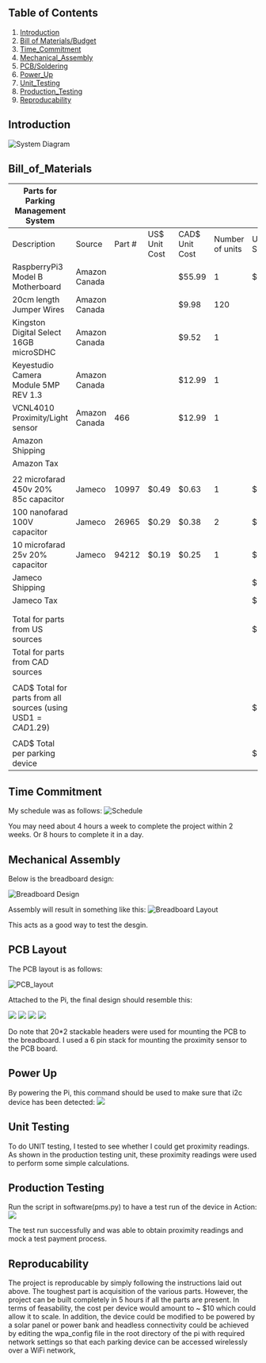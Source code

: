 
## Table of Contents
1. [Introduction](#introduction)
2. [Bill of Materials/Budget](#bill_of_materials)
3. [Time_Commitment](#time_commitment)
4. [Mechanical_Assembly](#mechanical_assembly)
5. [PCB/Soldering](#pcb/soldering)
6. [Power_Up](#power_up)
7. [Unit_Testing](#unit_testing)
8. [Production_Testing](#production_testing)
9. [Reproducability](#reproducability)


## Introduction
![System Diagram](https://raw.githubusercontent.com/davista123/ParkingManagementSystem/master/documentation/sketch.png)


## Bill_of_Materials


| Parts for Parking Management System                          |               |        |               |                |                 |              |               |                                                                                                                 |          |   |
|--------------------------------------------------------------|---------------|--------|---------------|----------------|-----------------|--------------|---------------|-----------------------------------------------------------------------------------------------------------------|----------|---|
| Description                                                  | Source        | Part # | US$ Unit Cost | CAD$ Unit Cost | Number of units | US$ Subtotal | CAD$ Subtotal | Link                                                                                                            | Comments |   |
| RaspberryPi3 Model B Motherboard                             | Amazon Canada |        |               | $55.99         | 1               | $0.00        | $55.99        | https://www.amazon.ca/gp/product/B01CD5VC92/ref=oh_aui_detailpage_o01_s00?ie=UTF8&psc=1                         | None     |   |
| 20cm length Jumper Wires                                     | Amazon Canada |        |               | $9.98          | 120             |              | $9.98         | https://www.amazon.ca/gp/product/B01LZF1ZSZ/ref=oh_aui_detailpage_o00_s00?ie=UTF8&psc=1                         | None     |   |
| Kingston Digital Select 16GB microSDHC                       | Amazon Canada |        |               | $9.52          | 1               |              | $9.52         | https://www.amazon.ca/gp/product/B079H6PDCK/ref=oh_aui_detailpage_o00_s00?ie=UTF8&psc=1                         | None     |   |
| Keyestudio Camera Module 5MP REV 1.3                         | Amazon Canada |        |               | $12.99         | 1               |              | $12.99        | https://www.amazon.ca/gp/product/B073RCXGQS/ref=oh_aui_detailpage_o01_s00?ie=UTF8&psc=1                         | None     |   |
| VCNL4010 Proximity/Light sensor                              | Amazon Canada | 466    |               | $12.99         | 1               |              | $12.99        | https://www.amazon.ca/gp/product/B008AS328Q/ref=oh_aui_detailpage_o02_s00?ie=UTF8&psc=1                         | None     |   |
| Amazon Shipping                                              |               |        |               |                |                 |              | $16.98        |                                                                                                                 |          |   |
| Amazon Tax                                                   |               |        |               |                |                 |              | $11.56        |                                                                                                                 |          |   |
|                                                              |               |        |               |                |                 |              |               |                                                                                                                 |          |   |
| 22 microfarad 450v  20% 85c capacitor                        | Jameco        | 10997  | $0.49         | $0.63          | 1               | $0.49        | $0.63         | https://www.jameco.com/z/A22-50-Illinois-Capacitor-22-micro-F-50-VDC-85-deg-C-Electrolytic-Capacitor_10997.html | None     |   |
| 100 nanofarad 100V capacitor                                 | Jameco        | 26965  | $0.29         | $0.38          | 2               | $0.29        | $0.38         | https://www.jameco.com/z/MY-1--1-uF-100-Volt-Mylar-Capacitor_26956.html                                         | None     |   |
| 10 microfarad 25v 20% capacitor                              | Jameco        | 94212  | $0.19         | $0.25          | 1               | $0.19        | $0.25         | https://www.jameco.com/z/10UF-25V-4X5-R-10uF-25V-20-Radial-Capacitor-85C-4x5x1-5mm_94212.html                   | None     |   |
| Jameco Shipping                                              |               |        |               |                |                 | $20.74       | $26.85        |                                                                                                                 |          |   |
| Jameco Tax                                                   |               |        |               |                |                 | $7.99        | $10.35        |                                                                                                                 |          |   |
|                                                              |               |        |               |                |                 |              |               |                                                                                                                 |          |   |
|                                                              |               |        |               |                |                 |              |               |                                                                                                                 |          |   |
| Total for parts from US sources                              |               |        |               |                |                 | $29.70       |               |                                                                                                                 |          |   |
| Total for parts from CAD sources                             |               |        |               |                |                 |              | $168.47       |                                                                                                                 |          |   |
|                                                              |               |        |               |                |                 |              |               |                                                                                                                 |          |   |
| CAD$ Total for parts from all sources (using USD$1=CAD$1.29) |               |        |               |                |                 | $208.86      |               |                                                                                                                 |          |   |
|                                                              |               |        |               |                |                 |              |               |                                                                                                                 |          |   |
| CAD$ Total per parking device                                |               |        |               |                |                 | $10.44       |               |                                                                                                                 |          |   |


## Time Commitment

My schedule was as follows:
![Schedule](https://raw.githubusercontent.com/davista123/ParkingManagementSystem/master/documentation/project%20schedule.png)

You may need about 4 hours a week to complete the project within 2 weeks. Or 8 hours to complete it in a day.

## Mechanical Assembly

Below is the breadboard design:

![Breadboard Design](https://raw.githubusercontent.com/davista123/ParkingManagementSystem/master/documentation/breadboard_design.PNG)

Assembly will result in something like this:
![Breadboard Layout](https://raw.githubusercontent.com/davista123/ParkingManagementSystem/master/documentation/breadboard_3.PNG)

This acts as a good way to test the desgin.

## PCB Layout

The PCB layout is as follows:

![PCB_layout](https://raw.githubusercontent.com/davista123/ParkingManagementSystem/master/documentation/wiring_diagram_3_pcb.jpg)

Attached to the Pi, the final design should resemble this:

![](https://raw.githubusercontent.com/davista123/ParkingManagementSystem/master/documentation/20181113_124534.jpg)
![](https://raw.githubusercontent.com/davista123/ParkingManagementSystem/master/documentation/20181201_202217.jpg)
![](https://raw.githubusercontent.com/davista123/ParkingManagementSystem/master/documentation/20181201_202234.jpg)
![](https://raw.githubusercontent.com/davista123/ParkingManagementSystem/master/documentation/20181201_202301.jpg)

Do note that 20*2 stackable headers  were used for mounting the PCB to the breadboard. I used a 6 pin stack for mounting the proximity sensor to the PCB board.

## Power Up
By powering the Pi, this command should be used to make sure that i2c device has been detected:
![](https://raw.githubusercontent.com/davista123/ParkingManagementSystem/master/documentation/i2c_test.PNG)

## Unit Testing

To do UNIT testing, I tested to see whether I could get proximity readings. As shown in the production testing unit, these proximity readings were used to perform some simple calculations. 


## Production Testing

Run the script in software(pms.py) to have a test run of the device in Action:
![](https://raw.githubusercontent.com/davista123/ParkingManagementSystem/master/documentation/Capture.PNG)

The test run successfully and was able to obtain proximity readings and mock a test payment process.

## Reproducability

The project is reproducable by simply following the instructions laid out above. The toughest part is acquisition of the various parts. However, the project can be built completely in 5 hours if all the parts are present. In terms of feasability, the cost per device would amount to ~ $10 which could allow it to scale. In addition, the device could be modified to be powered by a solar panel or power bank and headless connectivity could be achieved by editing the wpa_config file in the root directory of the pi with required network settings so that each parking device can be accessed wirelessly over a WiFi network,
